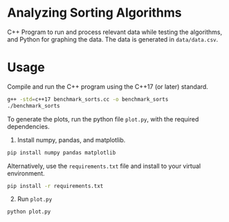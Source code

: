 # Analyzing Sorting Algorithms

C++ Program to run and process relevant data while testing the algorithms, and Python for graphing the data. The data is generated in `data/data.csv`.

# Usage
Compile and run the C++ program using the C++17 (or later) standard.
```bash
g++ -std=c++17 benchmark_sorts.cc -o benchmark_sorts
./benchmark_sorts
```

To generate the plots, run the python file `plot.py`, with the required dependencies.
1. Install numpy, pandas, and matplotlib.
```bash
pip install numpy pandas matplotlib
```

Alternatively, use the `requirements.txt` file and install to your virtual environment.
```bash
pip install -r requirements.txt
```

2. Run `plot.py`
```bash
python plot.py
```
